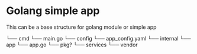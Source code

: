 # Golang simple app

This can be a base structure for golang module or simple app

└── cmd
    └── main.go
└── config
    └── app_config.yaml
└── internal
    └── app
        └── app.go
    └── pkg?
    └── services
└── vendor

